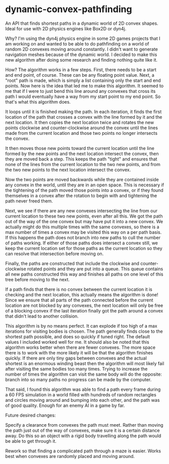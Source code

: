 # dynamic-convex-pathfinding
An API that finds shortest paths in a dynamic world of 2D convex shapes. Ideal for use with 2D physics engines like Box2D or dyn4j.

Why?
I'm using the dyn4j physics engine in some 2D games projects that I am working on and wanted
to be able to do pathfinding on a world of random 2D convexes moving around constantly. I
didn't want to generate navigation meshes because of the dynamic world. I decided to make this
new algorithm after doing some research and finding nothing quite like it.

How?
The algorithm works in a few steps.
First, there needs to be a start and end point, of course. These can be any floating point value.
Next, a "root" path is made, which is simply a list containing only the start and end points.
Now here is the idea that led me to make this algorithm. It seemed to me that if I were to just bend
this line around any convexes that cross its path I would eventually have a way from my start point
to my end point. So that's what this algorithm does.

It loops until it is finished making the path. In each iteration, it finds the first location of
the path that crosses a convex with the line formed by it and the next location. It then copies
the next location twice and rotates the new points clockwise and counter-clockwise around the convex
until the lines made from the current location and those two points no longer intersects the convex.

It then moves those new points toward the current location until the line formed by the new points and
the next location intersect the convex, then they are moved back a step. This keeps the path "tight" 
and ensures that none of the lines from the current location to the two new points, and from the two new 
points to the next location intersect the convex.

Now the two points are moved backwards while they are contained inside any convex in the world, until
they are in an open space. This is necessary if the tightening of the path moved those points into a
convex, or if they found themselves in a convex after the rotation to begin with and tightening the path
never freed them.

Next, we see if there are any new convexes intersecting the line from our current location to these two
new points, even after all this. We got the path out of the way of the one convex but may have put it
into a new convex. We actually might do this multiple times with the same convexes, so there is a max
number of times a convex may be visited this way on a per path basis. If this happens the path does not 
branch into new paths to cull the number of paths working. If either of those paths does intersect a convex
still, we keep the current location set for those paths as the current location so they can resolve
that intersection before moving on.

Finally, the paths are constructed that include the clockwise and counter-clockwise rotated points
and they are put into a queue. This queue contains all new paths constructed this way and finishes all
paths on one level of this tree before moving to the next.

If a path finds that there is no convex between the current location it is checking and the next location,
this actually means the algorithm is done! Since we ensure that all parts of the path connected before the
current location are not blocked by any convexes, the next location will only be free of a blocking convex
if the last iteration finally got the path around a convex that didn't lead to another collision.

This algorithm is by no means perfect. It can explode if too high of a max iterations for visiting
bodies is chosen. The path generally finds close to the shortest path possible, and does so quickly if
tuned right. The default values I included worked well for me. It should also be noted that this algorithm
works better when there are fewer convexes. The more space there is to work with the more likely it will be
that the algorithm finishes quickly. If there are only tiny gaps between convexes and the actual shortest
is an enormous winding beast then the algorithm will most likely fail after visiting the same
bodies too many times. Trying to increase the number of times the algorithm can visit the same body will
do the opposite: branch into so many paths no progress can be made by the computer.

That said, I found this algorithm was able to find a path every frame during a 60 FPS simulation in a world
filled with hundreds of random rectangles and circles moving around and bumping into each other, and the path
was of good quality. Enough for an enemy AI in a game by far.


Future desired changes:

Specify a clearance from convexes the path must meet. Rather than moving the path just out of the way of
convexes, make sure it is a certain distance away. Do this so an object with a rigid body travelling along 
the path would be able to get through it.

Rework so that finding a complicated path through a maze is easier. Works best when convexes are randomly
placed and moving around.

